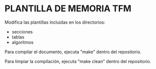 # PLANTILLA DE MEMORIA TFM

Modifica las plantillas incluidas en los directorios:
- secciones
- tablas
- algoritmos

Para compilar el documento, ejecuta "make" dentro del repositorio.

Para limpiar la compilación, ejecuta "make clean" dentro del repositorio.
